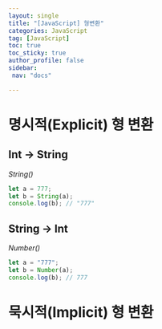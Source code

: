 ```yaml
---
layout: single
title: "[JavaScript] 형변환"
categories: JavaScript
tag: [JavaScript]
toc: true
toc_sticky: true
author_profile: false
sidebar:
 nav: "docs"

---
```


# 명시적(Explicit) 형 변환

## Int -> String

*String()*

```js
let a = 777;
let b = String(a);
console.log(b); // "777"
```

## String -> Int

*Number()*

```js
let a = "777";
let b = Number(a);
console.log(b); // 777
```

# 묵시적(Implicit) 형 변환
